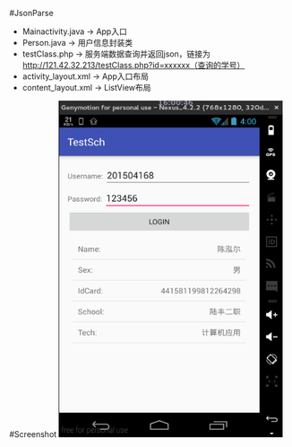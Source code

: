 #JsonParse
 * Mainactivity.java   -> App入口
 * Person.java         -> 用户信息封装类
 * testClass.php       -> 服务端数据查询并返回json，链接为<a href="http://121.42.32.213/testClass.php?id=">http://121.42.32.213/testClass.php?id=xxxxxx（查询的学号）</a>
 * activity_layout.xml -> App入口布局
 * content_layout.xml  -> ListView布局

#Screenshot
 <img width="400px" height="600px" src="https://github.com/c0hb1rd/JsonParse/blob/master/web.png" />
